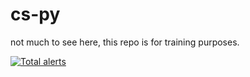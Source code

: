 # cs-py
not much to see here, this repo is for training purposes.


[![Total alerts](https://img.shields.io/lgtm/alerts/g/nataz77/cs-py.svg?logo=lgtm&logoWidth=18)](https://lgtm.com/projects/g/nataz77/cs-py/alerts/)
